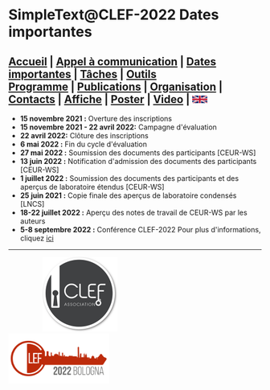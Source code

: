 
# SimpleText@CLEF-2022 Dates importantes

[Accueil](./) | [Appel à communication](./CFP) | [Dates importantes](./dates) | [Tâches](./tasks) | [Outils](./tools)  
[Programme](./program) | [Publications](./publications) | [Organisation](./organisation) | [Contacts](./contacts) | [Affiche](./affiche) | [Poster](./poster) | [Video](./video) | [<img src="./en.png" width="30">](../en/CFP)
---

* 	**15 novembre 2021 :** Overture des inscriptions
* **15 novembre 2021 - 22 avril 2022:** Campagne d'évaluation
* **22 avril 2022:** Clôture des inscriptions
*	**6 mai 2022 :** Fin du cycle d'évaluation
*	**27 mai 2022 :** Soumission des documents des participants [CEUR-WS]
*	**13 juin 2022 :** Notification d'admission des documents des participants [CEUR-WS]
*	**1 juillet 2022 :** Soumission des documents des participants et des aperçus de laboratoire étendus [CEUR-WS]
*	**25 juin 2021 :** Copie finale des aperçus de laboratoire condensés [LNCS]
*	**18-22 juillet 2022 :** Aperçu des notes de travail de CEUR-WS par les auteurs
*	**5-8 septembre 2022 :** Conférence CLEF-2022
Pour plus d'informations, cliquez [ici](http://clef2021.clef-initiative.eu/index.php?page=Pages/schedule.html)


---

&nbsp;&nbsp;&nbsp;&nbsp;&nbsp;&nbsp;&nbsp;&nbsp;&nbsp;&nbsp;&nbsp;&nbsp;&nbsp;&nbsp;&nbsp;&nbsp; [<img src="./logo-clef-initiative.png" width="150">](http://www.clef-initiative.eu/) &nbsp;&nbsp;&nbsp;&nbsp;&nbsp;&nbsp;&nbsp;&nbsp;&nbsp;&nbsp;&nbsp;&nbsp;&nbsp;&nbsp;&nbsp;&nbsp;&nbsp;&nbsp;&nbsp;&nbsp;&nbsp;&nbsp;&nbsp;&nbsp; [<img src="./logo_clef_2022.png" width="200">](https://clef2022.clef-initiative.eu/) 